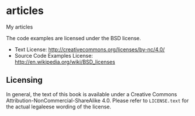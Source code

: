 # articles
My articles

The code examples are licensed under the BSD license. 

* Text License: http://creativecommons.org/licenses/by-nc/4.0/
* Source Code Examples License: http://en.wikipedia.org/wiki/BSD_licenses

## Licensing

In general, the text of this book is available under a Creative Commons 
Attribution-NonCommercial-ShareAlike 4.0. Please refer to `LICENSE.text` for
the actual legaleese wording of the license.
